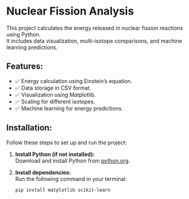# Nuclear Fission Analysis  
This project calculates the energy released in nuclear fission reactions using Python.  
It includes data visualization, multi-isotope comparisons, and machine learning predictions.

## Features:
- ✅ Energy calculation using Einstein’s equation.
- ✅ Data storage in CSV format.
- ✅ Visualization using Matplotlib.
- ✅ Scaling for different isotopes.
- ✅ Machine learning for energy predictions.

## Installation:
Follow these steps to set up and run the project:

1. **Install Python (if not installed):**  
   Download and install Python from [python.org](https://www.python.org/).

2. **Install dependencies:**  
   Run the following command in your terminal:
   ```bash
   pip install matplotlib scikit-learn
